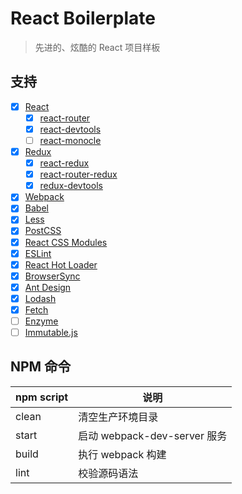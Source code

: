 # React Boilerplate

> 先进的、炫酷的 React 项目样板

## 支持

- [x] [React](https://facebook.github.io/react/)
    - [x] [react-router](https://github.com/reactjs/react-router)
    - [x] [react-devtools](https://github.com/facebook/react-devtools)
    - [ ] [react-monocle](https://github.com/team-gryff/react-monocle)
- [x] [Redux](http://redux.js.org/)
    - [x] [react-redux](https://github.com/reactjs/react-redux)
    - [x] [react-router-redux](https://github.com/reactjs/react-router-redux)
    - [x] [redux-devtools](https://github.com/gaearon/redux-devtools)
- [x] [Webpack](https://webpack.github.io/)
- [x] [Babel](https://babeljs.io/)
- [x] [Less](http://lesscss.org/)
- [x] [PostCSS](http://postcss.org/)
- [x] [React CSS Modules](https://github.com/gajus/react-css-modules)
- [x] [ESLint](http://eslint.org/)
- [x] [React Hot Loader](http://gaearon.github.io/react-hot-loader/)
- [x] [BrowserSync](https://browsersync.io/)
- [x] [Ant Design](http://ant.design/)
- [x] [Lodash](https://lodash.com/)
- [x] [Fetch](https://github.com/github/fetch)
- [ ] [Enzyme](http://airbnb.io/enzyme/)
- [ ] [Immutable.js](http://facebook.github.io/immutable-js/)

## NPM 命令

npm script | 说明
---|---
clean | 清空生产环境目录
start | 启动 webpack-dev-server 服务
build | 执行 webpack 构建
lint | 校验源码语法
